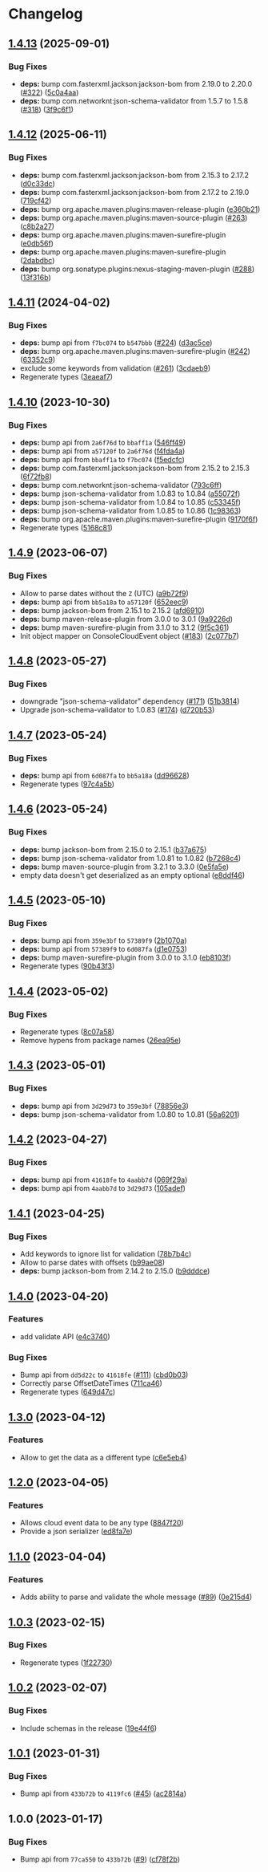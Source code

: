 # Changelog

## [1.4.13](https://github.com/RedHatInsights/event-schemas-java/compare/v1.4.12...v1.4.13) (2025-09-01)


### Bug Fixes

* **deps:** bump com.fasterxml.jackson:jackson-bom from 2.19.0 to 2.20.0 ([#322](https://github.com/RedHatInsights/event-schemas-java/issues/322)) ([5c0a4aa](https://github.com/RedHatInsights/event-schemas-java/commit/5c0a4aaa35792930e3dd75378f164b7444245419))
* **deps:** bump com.networknt:json-schema-validator from 1.5.7 to 1.5.8 ([#318](https://github.com/RedHatInsights/event-schemas-java/issues/318)) ([3f9c6f1](https://github.com/RedHatInsights/event-schemas-java/commit/3f9c6f1846d1d117dfaeb9b4a6760253895c7788))

## [1.4.12](https://github.com/RedHatInsights/event-schemas-java/compare/v1.4.11...v1.4.12) (2025-06-11)


### Bug Fixes

* **deps:** bump com.fasterxml.jackson:jackson-bom from 2.15.3 to 2.17.2 ([d0c33dc](https://github.com/RedHatInsights/event-schemas-java/commit/d0c33dc6bc580efab1b9517bb9ba87438cdf0c7c))
* **deps:** bump com.fasterxml.jackson:jackson-bom from 2.17.2 to 2.19.0 ([719cf42](https://github.com/RedHatInsights/event-schemas-java/commit/719cf423fd27884a6ed060a50b3bd7331e2b2fbe))
* **deps:** bump org.apache.maven.plugins:maven-release-plugin ([e360b21](https://github.com/RedHatInsights/event-schemas-java/commit/e360b213c6c36e187879d1394151e8bc8c3357a5))
* **deps:** bump org.apache.maven.plugins:maven-source-plugin ([#263](https://github.com/RedHatInsights/event-schemas-java/issues/263)) ([c8b2a27](https://github.com/RedHatInsights/event-schemas-java/commit/c8b2a27529f0072239507c065df64a26a55bfe3a))
* **deps:** bump org.apache.maven.plugins:maven-surefire-plugin ([e0db56f](https://github.com/RedHatInsights/event-schemas-java/commit/e0db56f09208bd674f4fd614f482da7084a8a255))
* **deps:** bump org.apache.maven.plugins:maven-surefire-plugin ([2dabdbc](https://github.com/RedHatInsights/event-schemas-java/commit/2dabdbc3db7065a67cf993dcd16cbaeab8b6c321))
* **deps:** bump org.sonatype.plugins:nexus-staging-maven-plugin ([#288](https://github.com/RedHatInsights/event-schemas-java/issues/288)) ([13f316b](https://github.com/RedHatInsights/event-schemas-java/commit/13f316b1fc0f95c9b9f376f4979bbe40bcaa12b7))

## [1.4.11](https://github.com/RedHatInsights/event-schemas-java/compare/v1.4.10...v1.4.11) (2024-04-02)


### Bug Fixes

* **deps:** bump api from `f7bc074` to `b547bbb` ([#224](https://github.com/RedHatInsights/event-schemas-java/issues/224)) ([d3ac5ce](https://github.com/RedHatInsights/event-schemas-java/commit/d3ac5ce8608b66121af8c392b98563fc1e736079))
* **deps:** bump org.apache.maven.plugins:maven-surefire-plugin ([#242](https://github.com/RedHatInsights/event-schemas-java/issues/242)) ([63352c9](https://github.com/RedHatInsights/event-schemas-java/commit/63352c946543e38ea247464f511ac835238e1d2a))
* exclude some keywords from validation ([#261](https://github.com/RedHatInsights/event-schemas-java/issues/261)) ([3cdaeb9](https://github.com/RedHatInsights/event-schemas-java/commit/3cdaeb94b907afa0eb3b7e81a9698cac7c677668))
* Regenerate types ([3eaeaf7](https://github.com/RedHatInsights/event-schemas-java/commit/3eaeaf7669ffa5ce68a7c58c768bee081ef412a3))

## [1.4.10](https://github.com/RedHatInsights/event-schemas-java/compare/v1.4.9...v1.4.10) (2023-10-30)


### Bug Fixes

* **deps:** bump api from `2a6f76d` to `bbaff1a` ([546ff49](https://github.com/RedHatInsights/event-schemas-java/commit/546ff4937291305c5a71880891c6cc677c1b7a35))
* **deps:** bump api from `a57120f` to `2a6f76d` ([f4fda4a](https://github.com/RedHatInsights/event-schemas-java/commit/f4fda4a29c059e4dd00bb66dc9ffed5cc8b2188c))
* **deps:** bump api from `bbaff1a` to `f7bc074` ([f5edcfc](https://github.com/RedHatInsights/event-schemas-java/commit/f5edcfc1eb42ee0c6303c08ff725a6b5e9d114bf))
* **deps:** bump com.fasterxml.jackson:jackson-bom from 2.15.2 to 2.15.3 ([6f72fb8](https://github.com/RedHatInsights/event-schemas-java/commit/6f72fb85c656fff9ff7c5682eacfbdb3f51c8df2))
* **deps:** bump com.networknt:json-schema-validator ([793c6ff](https://github.com/RedHatInsights/event-schemas-java/commit/793c6ff02f3da10e94ef1792058b89051cac5e42))
* **deps:** bump json-schema-validator from 1.0.83 to 1.0.84 ([a55072f](https://github.com/RedHatInsights/event-schemas-java/commit/a55072f9a3a2e9af68c4e2cdebf4f9f6f711df25))
* **deps:** bump json-schema-validator from 1.0.84 to 1.0.85 ([c53345f](https://github.com/RedHatInsights/event-schemas-java/commit/c53345fd02992898412a246d3d6aad0888341f16))
* **deps:** bump json-schema-validator from 1.0.85 to 1.0.86 ([1c98363](https://github.com/RedHatInsights/event-schemas-java/commit/1c9836370b33c838a476f660f57c6fdb2d30e579))
* **deps:** bump org.apache.maven.plugins:maven-surefire-plugin ([9170f6f](https://github.com/RedHatInsights/event-schemas-java/commit/9170f6f14b4ba1f0fe82a68fe58c8e0281eabe42))
* Regenerate types ([5168c81](https://github.com/RedHatInsights/event-schemas-java/commit/5168c81587cb71927eb39aaf3a943973f582f67c))

## [1.4.9](https://github.com/RedHatInsights/event-schemas-java/compare/v1.4.8...v1.4.9) (2023-06-07)


### Bug Fixes

* Allow to parse dates without the `Z` (UTC) ([a9b72f9](https://github.com/RedHatInsights/event-schemas-java/commit/a9b72f9f816bf4ecc4fc5509683fe11037f5b050))
* **deps:** bump api from `bb5a18a` to `a57120f` ([652eec9](https://github.com/RedHatInsights/event-schemas-java/commit/652eec984514e051b4149463aedf7f4da6b3f2c4))
* **deps:** bump jackson-bom from 2.15.1 to 2.15.2 ([afd6910](https://github.com/RedHatInsights/event-schemas-java/commit/afd691045efef8ff6a33c9050b2ea932b52082a9))
* **deps:** bump maven-release-plugin from 3.0.0 to 3.0.1 ([9a9226d](https://github.com/RedHatInsights/event-schemas-java/commit/9a9226dc79a5758b5fccee83eb125c9101d0a975))
* **deps:** bump maven-surefire-plugin from 3.1.0 to 3.1.2 ([9f5c361](https://github.com/RedHatInsights/event-schemas-java/commit/9f5c3610a34afa9068c5bb4af6d7abb8280d1e46))
* Init object mapper on ConsoleCloudEvent object ([#183](https://github.com/RedHatInsights/event-schemas-java/issues/183)) ([2c077b7](https://github.com/RedHatInsights/event-schemas-java/commit/2c077b75c24f3346edf41d194b1cdb18fecb888b))

## [1.4.8](https://github.com/RedHatInsights/event-schemas-java/compare/v1.4.7...v1.4.8) (2023-05-27)


### Bug Fixes

* downgrade "json-schema-validator" dependency ([#171](https://github.com/RedHatInsights/event-schemas-java/issues/171)) ([51b3814](https://github.com/RedHatInsights/event-schemas-java/commit/51b3814b09e0f59957dfc29fe96645b901a0a3f5))
* Upgrade json-schema-validator to 1.0.83 ([#174](https://github.com/RedHatInsights/event-schemas-java/issues/174)) ([d720b53](https://github.com/RedHatInsights/event-schemas-java/commit/d720b53e1774f7ddfff13655ba10088d8c0bfda0))

## [1.4.7](https://github.com/RedHatInsights/event-schemas-java/compare/v1.4.6...v1.4.7) (2023-05-24)


### Bug Fixes

* **deps:** bump api from `6d087fa` to `bb5a18a` ([dd96628](https://github.com/RedHatInsights/event-schemas-java/commit/dd966283a42920c1494e0f8e5a592ed4ca6fc5c5))
* Regenerate types ([97c4a5b](https://github.com/RedHatInsights/event-schemas-java/commit/97c4a5b36819646ac14947c2d1330f61ba01aad0))

## [1.4.6](https://github.com/RedHatInsights/event-schemas-java/compare/v1.4.5...v1.4.6) (2023-05-24)


### Bug Fixes

* **deps:** bump jackson-bom from 2.15.0 to 2.15.1 ([b37a675](https://github.com/RedHatInsights/event-schemas-java/commit/b37a6756d1b3f4cd67be6495bba35ee9f6010074))
* **deps:** bump json-schema-validator from 1.0.81 to 1.0.82 ([b7268c4](https://github.com/RedHatInsights/event-schemas-java/commit/b7268c4daa66e661978ab4eeee1ff35730356b48))
* **deps:** bump maven-source-plugin from 3.2.1 to 3.3.0 ([0e5fa5e](https://github.com/RedHatInsights/event-schemas-java/commit/0e5fa5e5c5bc34efebcc7a6c0e9085f991f95ca7))
* empty data doesn't get deserialized as an empty optional ([e8ddf46](https://github.com/RedHatInsights/event-schemas-java/commit/e8ddf46fb00c1e9c7fe6d2dd0d73e68dde32daec))

## [1.4.5](https://github.com/RedHatInsights/event-schemas-java/compare/v1.4.4...v1.4.5) (2023-05-10)


### Bug Fixes

* **deps:** bump api from `359e3bf` to `57389f9` ([2b1070a](https://github.com/RedHatInsights/event-schemas-java/commit/2b1070aab2aee6293cf9c5635d3df7a4246dca78))
* **deps:** bump api from `57389f9` to `6d087fa` ([d1e0753](https://github.com/RedHatInsights/event-schemas-java/commit/d1e0753b9ac514abb0109e96a50d1494285d3c8d))
* **deps:** bump maven-surefire-plugin from 3.0.0 to 3.1.0 ([eb8103f](https://github.com/RedHatInsights/event-schemas-java/commit/eb8103f882b406b2fcd684878caf96f3a476be08))
* Regenerate types ([90b43f3](https://github.com/RedHatInsights/event-schemas-java/commit/90b43f3804552a92a0c008eab9daab3d1cbece0a))

## [1.4.4](https://github.com/RedHatInsights/event-schemas-java/compare/v1.4.3...v1.4.4) (2023-05-02)


### Bug Fixes

* Regenerate types ([8c07a58](https://github.com/RedHatInsights/event-schemas-java/commit/8c07a58b5900e1f2d6c19f415256824b0a2db178))
* Remove hypens from package names ([26ea95e](https://github.com/RedHatInsights/event-schemas-java/commit/26ea95e64d17bd138c8bd5fb96424a597224130b))

## [1.4.3](https://github.com/RedHatInsights/event-schemas-java/compare/v1.4.2...v1.4.3) (2023-05-01)


### Bug Fixes

* **deps:** bump api from `3d29d73` to `359e3bf` ([78856e3](https://github.com/RedHatInsights/event-schemas-java/commit/78856e3c74746ba29b35023ca5f0b169314105f6))
* **deps:** bump json-schema-validator from 1.0.80 to 1.0.81 ([56a6201](https://github.com/RedHatInsights/event-schemas-java/commit/56a62015298e8e74e5770bf9097fe6e76c9e96cc))

## [1.4.2](https://github.com/RedHatInsights/event-schemas-java/compare/v1.4.1...v1.4.2) (2023-04-27)


### Bug Fixes

* **deps:** bump api from `41618fe` to `4aabb7d` ([069f29a](https://github.com/RedHatInsights/event-schemas-java/commit/069f29ade8df82b6db23c6a2949928f4da17f75b))
* **deps:** bump api from `4aabb7d` to `3d29d73` ([105adef](https://github.com/RedHatInsights/event-schemas-java/commit/105adefffb7985fcf09c05a7f747dd96e97ed3da))

## [1.4.1](https://github.com/RedHatInsights/event-schemas-java/compare/v1.4.0...v1.4.1) (2023-04-25)


### Bug Fixes

* Add keywords to ignore list for validation ([78b7b4c](https://github.com/RedHatInsights/event-schemas-java/commit/78b7b4cdc1e7cc47422b3f8579ce70074d00c68e))
* Allow to parse dates with offsets ([b99ae08](https://github.com/RedHatInsights/event-schemas-java/commit/b99ae08d599ddcfb1d425035b54a22b5f988bd03))
* **deps:** bump jackson-bom from 2.14.2 to 2.15.0 ([b9dddce](https://github.com/RedHatInsights/event-schemas-java/commit/b9dddcef7cc5fecde123a94950a42d14c3463121))

## [1.4.0](https://github.com/RedHatInsights/event-schemas-java/compare/v1.3.0...v1.4.0) (2023-04-20)


### Features

* add validate API ([e4c3740](https://github.com/RedHatInsights/event-schemas-java/commit/e4c37404f10991bafd366fec025e2fd112c948b1))


### Bug Fixes

* Bump api from `dd5d22c` to `41618fe` ([#111](https://github.com/RedHatInsights/event-schemas-java/issues/111)) ([cbd0b03](https://github.com/RedHatInsights/event-schemas-java/commit/cbd0b03638d95ebb563e81d32563e3d6c76fca48))
* Correctly parse OffsetDateTimes ([711ca46](https://github.com/RedHatInsights/event-schemas-java/commit/711ca460e2f754ffaf34bc29dcbc2a78f372edbb))
* Regenerate types ([649d47c](https://github.com/RedHatInsights/event-schemas-java/commit/649d47c2f5c383c1d77c92fa5540bd9c5e8f290e))

## [1.3.0](https://github.com/RedHatInsights/event-schemas-java/compare/v1.2.0...v1.3.0) (2023-04-12)


### Features

* Allow to get the data as a different type ([c6e5eb4](https://github.com/RedHatInsights/event-schemas-java/commit/c6e5eb461f0710dec523556b79b3ddcffdf0d512))

## [1.2.0](https://github.com/RedHatInsights/event-schemas-java/compare/v1.1.0...v1.2.0) (2023-04-05)


### Features

* Allows cloud event data to be any type ([8847f20](https://github.com/RedHatInsights/event-schemas-java/commit/8847f20b45d2ec8067e9806ba2bfb9792c4912a6))
* Provide a json serializer ([ed8fa7e](https://github.com/RedHatInsights/event-schemas-java/commit/ed8fa7e2d8f21ef0d9ecabbed036b07639edf2b8))

## [1.1.0](https://github.com/RedHatInsights/event-schemas-java/compare/v1.0.3...v1.1.0) (2023-04-04)


### Features

* Adds ability to parse and validate the whole message ([#89](https://github.com/RedHatInsights/event-schemas-java/issues/89)) ([0e215d4](https://github.com/RedHatInsights/event-schemas-java/commit/0e215d4a765e76b3467bb27262276d9de21cc6c9))

## [1.0.3](https://github.com/RedHatInsights/event-schemas-java/compare/v1.0.2...v1.0.3) (2023-02-15)


### Bug Fixes

* Regenerate types ([1f22730](https://github.com/RedHatInsights/event-schemas-java/commit/1f22730e6dd32018b9f4b43408902c973397b8b7))

## [1.0.2](https://github.com/RedHatInsights/event-schemas-java/compare/v1.0.1...v1.0.2) (2023-02-07)


### Bug Fixes

* Include schemas in the release ([19e44f6](https://github.com/RedHatInsights/event-schemas-java/commit/19e44f6ef70562c060734cc7f918fb7b48b6ad87))

## [1.0.1](https://github.com/RedHatInsights/event-schemas-java/compare/v1.0.0...v1.0.1) (2023-01-31)


### Bug Fixes

* Bump api from `433b72b` to `4119fc6` ([#45](https://github.com/RedHatInsights/event-schemas-java/issues/45)) ([ac2814a](https://github.com/RedHatInsights/event-schemas-java/commit/ac2814a8ccb12a55a33a5cc7cdb307e5d2c609bd))

## 1.0.0 (2023-01-17)


### Bug Fixes

* Bump api from `77ca550` to `433b72b` ([#9](https://github.com/RedHatInsights/event-schemas-java/issues/9)) ([cf78f2b](https://github.com/RedHatInsights/event-schemas-java/commit/cf78f2be6a720e079d54adb785330012e8511561))
